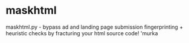 # maskhtml
maskhtml.py - bypass ad and landing page submission fingerprinting + heuristic checks by fracturing your html source code! 'murka
